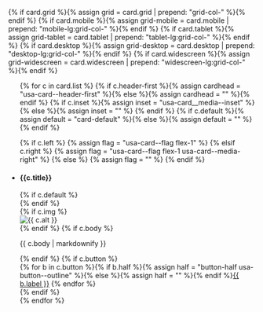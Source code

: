 
<!-- set grid columns -->
{% if card.grid %}{% assign grid = card.grid | prepend: "grid-col-" %}{% endif %}
{% if card.mobile %}{% assign grid-mobile = card.mobile | prepend: "mobile-lg:grid-col-" %}{% endif %}
{% if card.tablet %}{% assign grid-tablet = card.tablet | prepend: "tablet-lg:grid-col-" %}{% endif %}
{% if card.desktop %}{% assign grid-desktop = card.desktop | prepend: "desktop-lg:grid-col-" %}{% endif %}
{% if card.widescreen %}{% assign grid-widescreen = card.widescreen | prepend: "widescreen-lg:grid-col-" %}{% endif %}

<div>
<ul class="usa-card-group">
{% for c in card.list %}
<!-- header and image settings -->
{% if c.header-first %}{% assign cardhead = "usa-card--header-first" %}{% else %}{% assign cardhead = "" %}{% endif %}
{% if c.inset %}{% assign inset = "usa-card__media--inset" %}{% else %}{% assign inset = "" %} {% endif %}
{% if c.default %}{% assign default = "card-default" %}{% else %}{% assign default = "" %}{% endif %}


<!-- use flag layout -->
{% if c.left %}
{% assign flag = "usa-card--flag flex-1" %}
{% elsif c.right %}
{% assign flag = "usa-card--flag flex-1  usa-card--media-right" %}
{% else %}
{% assign flag = "" %}
{% endif %}
<li class="usa-card {{ grid }} {{ grid-mobile }} {{ grid-tablet }} {{ grid-desktop }} {{ grid-widescreen }} {{ cardhead }} {{ default }}{{ flag }}">
<div class="usa-card__container">
<div class="usa-card__header">
<h4 class="usa-card__heading">{{c.title}}</h4>
{% if c.default %}<div class="usa-card_line"></div>{% endif %}
</div>
{% if c.img %}
<div class="usa-card__media {{ inset }}">
<div class="usa-card__img">
<img src="/assets/images/{{c.img}}"  alt="{{ c.alt }}"/>
</div>
</div>
{% endif %}
{% if c.body %}
<div class="usa-card__body">

{{ c.body | markdownify }}
</div>
{% endif %}
{% if c.button %}
<div class="usa-card__footer">
<div style="display: inline;">
{% for b in c.button %}<!-- use a half width button -->{% if b.half %}{% assign half = "button-half usa-button--outline" %}{% else %}{% assign half = "" %}{% endif %}<a href="{{ b.link }}" class="usa-button {{ half }}">{{ b.label }}</a>
{% endfor %}
</div>
</div>
{% endif %}
</div>
</li>
{% endfor %}
<ul>
</div>